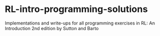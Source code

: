 # RL-intro-programming-solutions
Implementations and write-ups for all programming exercises in RL: An Introduction 2nd edition by Sutton and Barto
